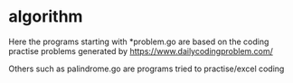 # algorithm

Here the programs starting with *problem.go are based on the coding practise problems generated by https://www.dailycodingproblem.com/

Others such as palindrome.go are programs tried to practise/excel coding
